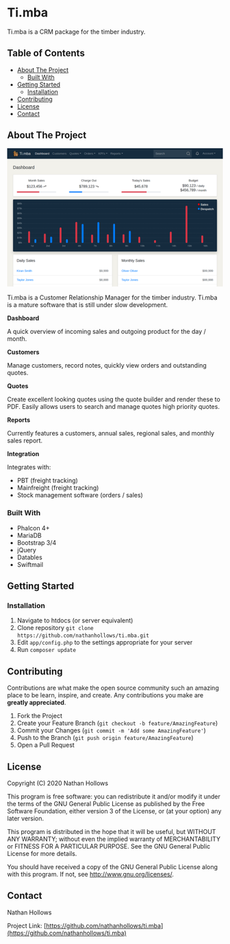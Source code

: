 # Ti.mba

Ti.mba is a CRM package for the timber industry.

<description>
   
## Table of Contents

* [About The Project](#about-the-project)
  * [Built With](#built-with)
* [Getting Started](#getting-started)
  * [Installation](#installation)
* [Contributing](#contributing)
* [License](#license)
* [Contact](#contact)

## About The Project

![Ti.mba Dashboard](/docs/dashboard.png)

Ti.mba is a Customer Relationship Manager for the timber industry. Ti.mba is a mature software that is still under slow development.

**Dashboard**

A quick overview of incoming sales and outgoing product for the day / month.

**Customers**

Manage customers, record notes, quickly view orders and outstanding quotes.

**Quotes**

Create excellent looking quotes using the quote builder and render these to PDF. Easily allows users to search and manage quotes high priority quotes.

**Reports**

Currently features a customers, annual sales, regional sales, and monthly sales report.

**Integration**

Integrates with:

- PBT (freight tracking)
- Mainfreight (freight tracking)
- Stock management software (orders / sales)

### Built With

* Phalcon 4+
* MariaDB
* Bootstrap 3/4
* jQuery
* Datables
* Swiftmail
 
## Getting Started

### Installation

1. Navigate to htdocs (or server equivalent)
2. Clone repository `git clone https://github.com/nathanhollows/ti.mba.git`
3. Edit `app/config.php` to the settings appropriate for your server
4. Run `composer update`

<instructions>

## Contributing

Contributions are what make the open source community such an amazing place to be learn, inspire, and create. Any contributions you make are **greatly appreciated**.

1. Fork the Project
2. Create your Feature Branch (`git checkout -b feature/AmazingFeature`)
3. Commit your Changes (`git commit -m 'Add some AmazingFeature'`)
4. Push to the Branch (`git push origin feature/AmazingFeature`)
5. Open a Pull Request

## License

Copyright (C) 2020 Nathan Hollows

This program is free software: you can redistribute it and/or modify it under the terms of the GNU General Public License as published by the Free Software Foundation, either version 3 of the License, or (at your option) any later version.

This program is distributed in the hope that it will be useful, but WITHOUT ANY WARRANTY; without even the implied warranty of MERCHANTABILITY or FITNESS FOR A PARTICULAR PURPOSE.  See the GNU General Public License for more details.

You should have received a copy of the GNU General Public License along with this program.  If not, see <http://www.gnu.org/licenses/>.

<license>

## Contact

Nathan Hollows

Project Link: [https://github.com/nathanhollows/ti.mba](https://github.com/nathanhollows/ti.mba)
